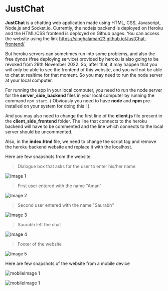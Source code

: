 # JustChat
**JustChat** is a chatting web application made using HTML, CSS, Javascript, Node.js and Socket.io.
Currently, the nodejs backend is deployed on Heroku and the HTML/CSS frontend is deployed on Github pages. You can access the website using the link https://singhalaman23.github.io/JustChat-frontend/

But heroku servers can sometimes run into some problems, and also the free dynos (free deploying service) provided by heroku is also going to be revoked from 28th November 2022.
So, after that, it may happen that you will only be able to see the frontend of this website, and you will not be able to chat at realtime for that moment. So you may need to run the node server at your local computer.

For running the app in your local computer, you need to run the node server for the **server_side_backend** files in your local computer by running the command `npm start`.
( Obviously you need to have **node** and **npm** pre-installed on your system for doing this ! )

And you may also need to change the first line of the **client.js** file present in the **client_side_frontend** folder. 
The line that connects to the heroku backend will have to be commented and the line which connects to the local server should be uncommented. 

Also, in the **index.html** file, we need to change the script tag and remove the heroku backend website and replace it with the localhost.

Here are few snapshots from the website.
>Dialogue box that asks for the user to enter his/her name 

![Image 1](https://github.com/singhalaman23/JustChat/blob/main/justchatIMG1.png?raw=true)

>First user entered with the name "Aman"

![Image 2](https://github.com/singhalaman23/JustChat/blob/main/justchatIMG2.png?raw=true)

>Second user entered with the name "Saurabh"

![Image 3](https://github.com/singhalaman23/JustChat/blob/main/justchatIMG3.png?raw=true)

>Saurabh left the chat

![Image 4](https://github.com/singhalaman23/JustChat/blob/main/justchatIMG4.png?raw=true)

>Footer of the website

![Image 5](https://github.com/singhalaman23/JustChat/blob/main/justchatIMG5.png?raw=true)



Here are few snapshots of the website from a mobile device

![mobileImage 1](https://github.com/singhalaman23/JustChat/blob/main/mobilejustchatIMG1.png?raw=true)

![mobileImage 1](https://github.com/singhalaman23/JustChat/blob/main/mobilejustchatIMG2.png?raw=true)
